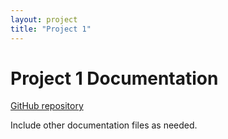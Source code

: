 ```yaml
---
layout: project
title: "Project 1"
---
```

# Project 1 Documentation

[GitHub repository](https://github.com/uwo-fast/desktop-sheet-press)

Include other documentation files as needed.
